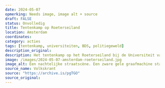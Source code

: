 ```yaml
---
date: 2024-05-07
opmerking: Needs image, image alt + source
draft: FALSE
status: Onvolledig
title: Tentenkamp op Roeterseiland
location: Amsterdam
coordinates: 
category: acties
tags: [tentenkamp, universiteiten, BDS, politiegeweld]
description_original: 
description: Het tentenkamp op het Roeterseiland bij de Universiteit van Amsterdam wordt rondom half drie 's nachts met veel politiegeweld ontruimd. Rond de 150 demonstranten worden aangehouden en met bussen afgevoerd.  
image: /images/2024-05-07-amsterdam-roeterseiland.jpg
image_alt: Een nachtelijke straatscène. Een zware gele graafmachine staat prominent op de voorgrond, schuin naar het midden gericht. Meerdere mensen, gekleed in donkere kleding, waaronder politieagenten in donkere uniformen, sommigen met fluorescerende gele veiligheidsvesten, zijn zichtbaar bij de bulldozer en verspreid rond een tijdelijke barricade bestaande uit houten planken en barrières. De tijdelijke constructie strekt zich gedeeltelijk uit tot en rond een water. Meerdere verlichtte gebouwen, veelal van baksteen, zijn zichtbaar op de achtergrond, net als wat bomen. Op de voorgrond bevinden zich zo rond de vijftien politieagenten met knuppels die tegen de barricade en dranghekken aanduwen. Achter de barricade, en op een verhoging, staan een stuk of twintig demonstranten die veelal keffiyeh dragen en een enkele Palestijnse vlag hooghouden.
source_name: Volkskrant
source: "https://archive.is/pgTGO"
source_original: 
---
```

